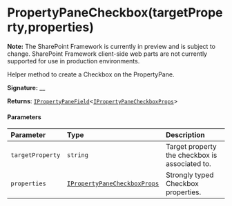 # PropertyPaneCheckbox(targetProperty,properties)
**Note:** The SharePoint Framework is currently in preview and is subject to change. SharePoint Framework client-side web parts are not currently supported for use in production environments.



Helper method to create a Checkbox on the PropertyPane.

**Signature:** __

**Returns**: [`IPropertyPaneField`](../../sp-webpart-base.api/interface/ipropertypanefield.md)<[`IPropertyPaneCheckboxProps`](../../sp-webpart-base.api/interface/ipropertypanecheckboxprops.md)>





#### Parameters


| Parameter	   | Type    | Description |
|:-------------|:---------------|:------------|
| `targetProperty`    | `string` | Target property the checkbox is associated to. |
| `properties`    | [`IPropertyPaneCheckboxProps`](../../sp-webpart-base.api/interface/ipropertypanecheckboxprops.md) | Strongly typed Checkbox properties. |


